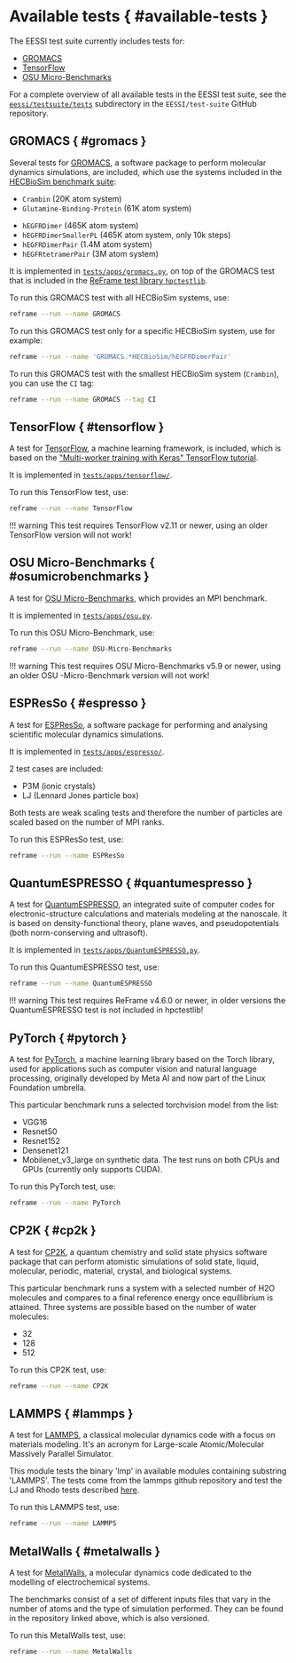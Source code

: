 # Available tests { #available-tests }

The EESSI test suite currently includes tests for:

* [GROMACS](#gromacs)
* [TensorFlow](#tensorflow)
* [OSU Micro-Benchmarks](#osumicrobenchmarks)

For a complete overview of all available tests in the EESSI test suite, see the
[`eessi/testsuite/tests`](https://github.com/EESSI/test-suite/tree/main/eessi/testsuite/tests) subdirectory in the `EESSI/test-suite` GitHub repository.

## GROMACS { #gromacs }

Several tests for [GROMACS](https://www.gromacs.org), a software package to perform molecular dynamics simulations,
are included, which use the systems included in the [HECBioSim benchmark suite](https://www.hecbiosim.ac.uk/access-hpc/benchmarks):

* `Crambin` (20K atom system)
* `Glutamine-Binding-Protein` (61K atom system)
- `hEGFRDimer` (465K atom system)
- `hEGFRDimerSmallerPL` (465K atom system, only 10k steps)
- `hEGFRDimerPair` (1.4M atom system)
- `hEGFRtetramerPair` (3M atom system)

It is implemented in [`tests/apps/gromacs.py`](https://github.com/EESSI/test-suite/blob/main/eessi/testsuite/tests/apps/gromacs.py),
on top of the GROMACS test that is included in the [ReFrame test library `hpctestlib`](https://reframe-hpc.readthedocs.io/en/stable/hpctestlib.html).

To run this GROMACS test with all HECBioSim systems, use:

```bash
reframe --run --name GROMACS
```

To run this GROMACS test only for a specific HECBioSim system, use for example:

```bash
reframe --run --name 'GROMACS.*HECBioSim/hEGFRDimerPair'
```

To run this GROMACS test with the smallest HECBioSim system (`Crambin`), you can use the `CI` tag:

```bash
reframe --run --name GROMACS --tag CI
```

## TensorFlow { #tensorflow }

A test for [TensorFlow](https://www.tensorflow.org), a machine learning framework, is included,
which is based on the ["Multi-worker training with Keras" TensorFlow tutorial](https://www.tensorflow.org/tutorials/distribute/multi_worker_with_keras).

It is implemented in [`tests/apps/tensorflow/`](https://github.com/EESSI/test-suite/tree/main/eessi/testsuite/tests/apps/tensorflow).

To run this TensorFlow test, use:

```bash
reframe --run --name TensorFlow
```

!!! warning
    This test requires TensorFlow v2.11 or newer, using an older TensorFlow version will not work!

## OSU Micro-Benchmarks { #osumicrobenchmarks }

A test for [OSU Micro-Benchmarks](https://mvapich.cse.ohio-state.edu/benchmarks/), which provides an MPI benchmark. 

It is implemented in [`tests/apps/osu.py`](https://github.com/EESSI/test-suite/blob/main/eessi/testsuite/tests/apps/osu.py).

To run this OSU Micro-Benchmark, use:

```bash
reframe --run --name OSU-Micro-Benchmarks
```

!!! warning
    This test requires OSU Micro-Benchmarks v5.9 or newer, using an older OSU -Micro-Benchmark version will not work!

## ESPResSo { #espresso }

A test for [ESPResSo](https://espressomd.org), a software package for performing and analysing scientific molecular dynamics simulations.

It is implemented in [`tests/apps/espresso/`](https://github.com/EESSI/test-suite/blob/main/eessi/testsuite/tests/apps/espresso).

2 test cases are included:
* P3M (ionic crystals)
* LJ (Lennard Jones particle box)

Both tests are weak scaling tests and therefore the number of particles are scaled based on the number of MPI ranks.

To run this ESPResSo test, use:

```bash
reframe --run --name ESPResSo
```

## QuantumESPRESSO { #quantumespresso }

A test for [QuantumESPRESSO](https://www.quantum-espresso.org), an integrated suite of computer codes for electronic-structure calculations and materials modeling at the nanoscale. It is based on density-functional theory, plane waves, and pseudopotentials (both norm-conserving and ultrasoft).

It is implemented in [`tests/apps/QuantumESPRESSO.py`](https://github.com/EESSI/test-suite/blob/main/eessi/testsuite/tests/apps/QuantumESPRESSO.py).

To run this QuantumESPRESSO test, use:

```bash
reframe --run --name QuantumESPRESSO
```

!!! warning
    This test requires ReFrame v4.6.0 or newer, in older versions the QuantumESPRESSO test is not included in hpctestlib!

## PyTorch { #pytorch }

A test for [PyTorch](https://pytorch.org/), a machine learning library based on the Torch library, used for applications such as computer vision and natural language processing, originally developed by Meta AI and now part of the Linux Foundation umbrella.

This particular benchmark runs a selected torchvision model from the list:
* VGG16
* Resnet50
* Resnet152
* Densenet121
* Mobilenet_v3_large
on synthetic data. The test runs on both CPUs and GPUs (currently only supports CUDA).

To run this PyTorch test, use:

```bash
reframe --run --name PyTorch
```


## CP2K { #cp2k }

A test for [CP2K](https://www.cp2k.org/), a quantum chemistry and solid state physics software package that can perform atomistic simulations of solid state, liquid, molecular, periodic, material, crystal, and biological systems.

This particular benchmark runs a system with a selected number of H2O molecules and compares to a final reference energy
once equillibrium is attained. Three systems are possible based on the number of water molecules:
* 32
* 128
* 512

To run this CP2K test, use:

```bash
reframe --run --name CP2K
```


## LAMMPS { #lammps }

A test for [LAMMPS](https://www.lammps.org/#gsc.tab=0), a classical molecular dynamics code with a focus on materials modeling. It's an acronym for Large-scale Atomic/Molecular Massively Parallel Simulator.

This module tests the binary 'lmp' in available modules containing substring 'LAMMPS'.
The tests come from the lammps github repository and test the LJ and Rhodo tests described
[here](https://docs.lammps.org/Speed_bench.html).

To run this LAMMPS test, use:

```bash
reframe --run --name LAMMPS
```


## MetalWalls { #metalwalls }

A test for [MetalWalls](https://gitlab.com/ampere2/metalwalls), a molecular dynamics code dedicated to the modelling of electrochemical systems.

The benchmarks consist of a set of different inputs files that vary in the number of atoms and the type of simulation performed. They can be found in the repository linked above, which is also versioned.

To run this MetalWalls test, use:

```bash
reframe --run --name MetalWalls
```

